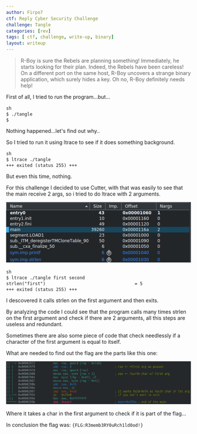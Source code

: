 ```yaml
---
author: Firpo7
ctf: Reply Cyber Security Challenge
challenge: Tangle
categories: [rev]
tags: [ ctf, challenge, write-up, binary]
layout: writeup
---
```


> R-Boy is sure the Rebels are planning something! Immediately, he starts looking for their
plan. Indeed, the Rebels have been careless!
> On a different port on the same host, R-Boy uncovers a strange binary application, which
surely hides a key.
> Oh no, R-Boy definitely needs help!

First of all, I tried to run the program...but...

```console
sh
$ ./tangle
$
```

Nothing happened...let's find out why..

So I tried to run it using ltrace to see if it does something background.

```console
sh
$ ltrace ./tangle
+++ exited (status 255) +++
```

But even this time, nothing.

For this challenge I decided to use Cutter, with that was easily to see that the main receive 2 args, so i tried to do ltrace with 2 arguments.

![Image args main in Cutter](/assets/writeups/ReplyCTF/bin200/args_main_cutter.png)

```console
sh
$ ltrace ./tangle first second
strlen("first")                                  = 5
+++ exited (status 255) +++
```

I descovered it calls strlen on the first argument and then exits.

By analyzing the code I could see that the program calls many times strlen on the first argument and check if there are 2 arguments, all this steps are useless and redundant.

Sometimes there are also some piece of code that check needlessly if a character of the first argument is equal to itself.

What are needed to find out the flag are the parts like this one:

![Image of check char of flag](/assets/writeups/ReplyCTF/bin200/check_char_of_flag.png)

Where it takes a char in the first argument to check if it is part of the flag...

In conclusion the flag was: `{FLG:R3memb3RY0uRch1ld0od!}`
